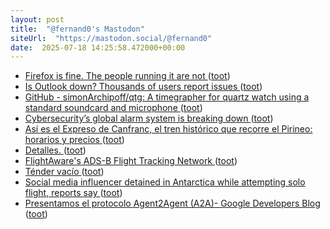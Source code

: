 ```yaml
---
layout: post
title:  "@fernand0's Mastodon"
siteUrl:  "https://mastodon.social/@fernand0"
date:  2025-07-18 14:25:58.472000+00:00
---
```

*  [Firefox is fine. The people running it are not ](https://www.theregister.com/2025/07/08/firefox_isnt_dead) ([toot](https://mastodon.social/@fernand0/114874696235097002))
*  [Is Outlook down? Thousands of users report issues ](https://apnews.com/article/microsoft-outlook-outage-email-down-8959e47f46b75ef47670b6aa3fc95d5) ([toot](https://mastodon.social/@fernand0/114873942141529103))
*  [GitHub - simonArchipoff/qtg: A timegrapher for quartz watch using a standard soundcard and microphone ](https://github.com/simonArchipoff/qt) ([toot](https://mastodon.social/@fernand0/114873666172228091))
*  [Cybersecurity’s global alarm system is breaking down ](https://www.technologyreview.com/2025/07/11/1119370/cybersecurity-alarm-system-breaking-down) ([toot](https://mastodon.social/@fernand0/114873445604345431))
*  [Así es el Expreso de Canfranc, el tren histórico que recorre el Pirineo: horarios y precios  ](https://www.diariodelaltoaragon.es/noticias/comarcas/2025/07/11/asi-es-el-expreso-de-canfranc-el-tren-historico-que-recorre-el-pirineo-desde-este-12-de-julio-1838670-daa.html) ([toot](https://mastodon.social/@fernand0/114873218156219796))
*  [Detalles. ](https://avecesunafoto.wordpress.com/2025/07/17/detalles-2) ([toot](https://mastodon.social/@fernand0/114871715556179260))
*  [FlightAware's ADS-B Flight Tracking Network ](https://flightaware.engineering/flightawares-ads-b-flight-tracking-network) ([toot](https://mastodon.social/@fernand0/114871699194503234))
*  [Ténder vacío ](https://www.flickr.com/photos/fernand0/54636762258) ([toot](https://mastodon.social/@fernand0/114871590040088617))
*  [Social media influencer detained in Antarctica while attempting solo flight, reports say ](https://www.kmvt.com/2025/07/07/social-media-influencer-detained-antarctica-while-attempting-solo-flight-reports-say) ([toot](https://mastodon.social/@fernand0/114869544563826107))
*  [Presentamos el protocolo Agent2Agent (A2A)- Google Developers Blog ](https://developers.googleblog.com/es/a2a-a-new-era-of-agent-interoperability) ([toot](https://mastodon.social/@fernand0/114869278270765937))
